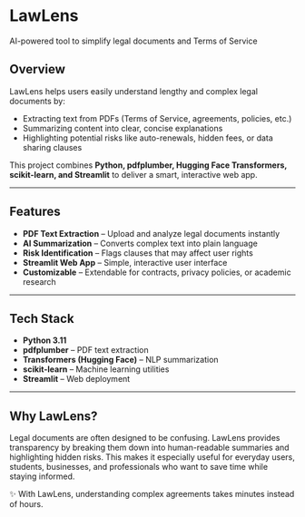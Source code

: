 # LawLens  
AI-powered tool to simplify legal documents and Terms of Service  

## Overview  
LawLens helps users easily understand lengthy and complex legal documents by:  
- Extracting text from PDFs (Terms of Service, agreements, policies, etc.)  
- Summarizing content into clear, concise explanations  
- Highlighting potential risks like auto-renewals, hidden fees, or data sharing clauses  

This project combines **Python, pdfplumber, Hugging Face Transformers, scikit-learn, and Streamlit** to deliver a smart, interactive web app.  

---

## Features  
- **PDF Text Extraction** – Upload and analyze legal documents instantly  
- **AI Summarization** – Converts complex text into plain language  
- **Risk Identification** – Flags clauses that may affect user rights  
- **Streamlit Web App** – Simple, interactive user interface  
- **Customizable** – Extendable for contracts, privacy policies, or academic research  

---

## Tech Stack  
- **Python 3.11**  
- **pdfplumber** – PDF text extraction  
- **Transformers (Hugging Face)** – NLP summarization  
- **scikit-learn** – Machine learning utilities  
- **Streamlit** – Web deployment  

---

## Why LawLens?

Legal documents are often designed to be confusing. LawLens provides transparency by breaking them down into human-readable summaries and highlighting hidden risks. This makes it especially useful for everyday users, students, businesses, and professionals who want to save time while staying informed.

✨ With LawLens, understanding complex agreements takes minutes instead of hours.

